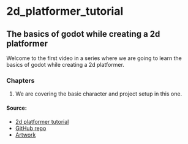 # 2d_platformer_tutorial

## The basics of godot while creating a 2d platformer

Welcome to the first video in a series where we are going to learn the basics of godot
while creating a 2d platformer. 

### Chapters

1. We are covering the basic character and project setup in this one.

#### Source: 
	
- [2d platformer tutorial](https://www.youtube.com/watch?v=5XBSjsHTY8g&list=PLS_-svNHQV8gn-3NtT7kWB6jKIlaJ2nBd)
- [GitHub repo](https://github.com/kahanscious/youtube-2d-platformer-series/tree/main)
- [Artwork](https://ansimuz.itch.io/gothicvania-patreon-collection)
